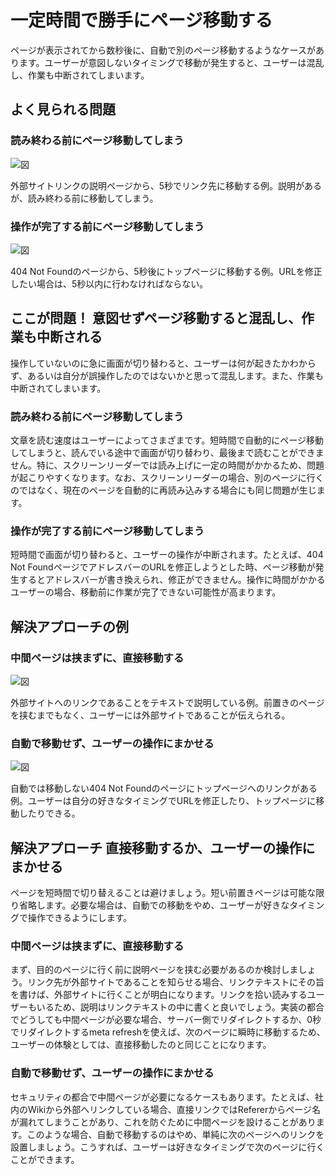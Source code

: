 # 一定時間で勝手にページ移動する
ページが表示されてから数秒後に、自動で別のページ移動するようなケースがあります。ユーザーが意図しないタイミングで移動が発生すると、ユーザーは混乱し、作業も中断されてしまいます。

## よく見られる問題

### 読み終わる前にページ移動してしまう

![図](../img/5-4-ng01.png)

外部サイトリンクの説明ページから、5秒でリンク先に移動する例。説明があるが、読み終わる前に移動してしまう。

### 操作が完了する前にページ移動してしまう

![図](../img/5-4-ng02.png)

404 Not Foundのページから、5秒後にトップページに移動する例。URLを修正したい場合は、5秒以内に行わなければならない。

## ここが問題！ 意図せずページ移動すると混乱し、作業も中断される
操作していないのに急に画面が切り替わると、ユーザーは何が起きたかわからず、あるいは自分が誤操作したのではないかと思って混乱します。また、作業も中断されてしまいます。


### 読み終わる前にページ移動してしまう
文章を読む速度はユーザーによってさまざまです。短時間で自動的にページ移動してしまうと、読んでいる途中で画面が切り替わり、最後まで読むことができません。特に、スクリーンリーダーでは読み上げに一定の時間がかかるため、問題が起こりやすくなります。なお、スクリーンリーダーの場合、別のページに行くのではなく、現在のページを自動的に再読み込みする場合にも同じ問題が生じます。

### 操作が完了する前にページ移動してしまう
短時間で画面が切り替わると、ユーザーの操作が中断されます。たとえば、404 Not FoundページでアドレスバーのURLを修正しようとした時、ページ移動が発生するとアドレスバーが書き換えられ、修正ができません。操作に時間がかかるユーザーの場合、移動前に作業が完了できない可能性が高まります。


## 解決アプローチの例

### 中間ページは挟まずに、直接移動する

![図](../img/5-4-ok01.png)

外部サイトへのリンクであることをテキストで説明している例。前置きのページを挟むまでもなく、ユーザーには外部サイトであることが伝えられる。

### 自動で移動せず、ユーザーの操作にまかせる

![図](../img/5-4-ok02.png)

自動では移動しない404 Not Foundのページにトップページへのリンクがある例。ユーザーは自分の好きなタイミングでURLを修正したり、トップページに移動したりできる。


## 解決アプローチ 直接移動するか、ユーザーの操作にまかせる
ページを短時間で切り替えることは避けましょう。短い前置きページは可能な限り省略します。必要な場合は、自動での移動をやめ、ユーザーが好きなタイミングで操作できるようにします。


### 中間ページは挟まずに、直接移動する
まず、目的のページに行く前に説明ページを挟む必要があるのか検討しましょう。リンク先が外部サイトであることを知らせる場合、リンクテキストにその旨を書けば、外部サイトに行くことが明白になります。リンクを拾い読みするユーザーもいるため、説明はリンクテキストの中に書くと良いでしょう。実装の都合でどうしても中間ページが必要な場合、サーバー側でリダイレクトするか、0秒でリダイレクトするmeta refreshを使えば、次のページに瞬時に移動するため、ユーザーの体験としては、直接移動したのと同じことになります。


### 自動で移動せず、ユーザーの操作にまかせる
セキュリティの都合で中間ページが必要になるケースもあります。たとえば、社内のWikiから外部へリンクしている場合、直接リンクではRefererからページ名が漏れてしまうことがあり、これを防ぐために中間ページを設けることがあります。このような場合、自動で移動するのはやめ、単純に次のページへのリンクを設置しましょう。こうすれば、ユーザーは好きなタイミングで次のページに行くことができます。
